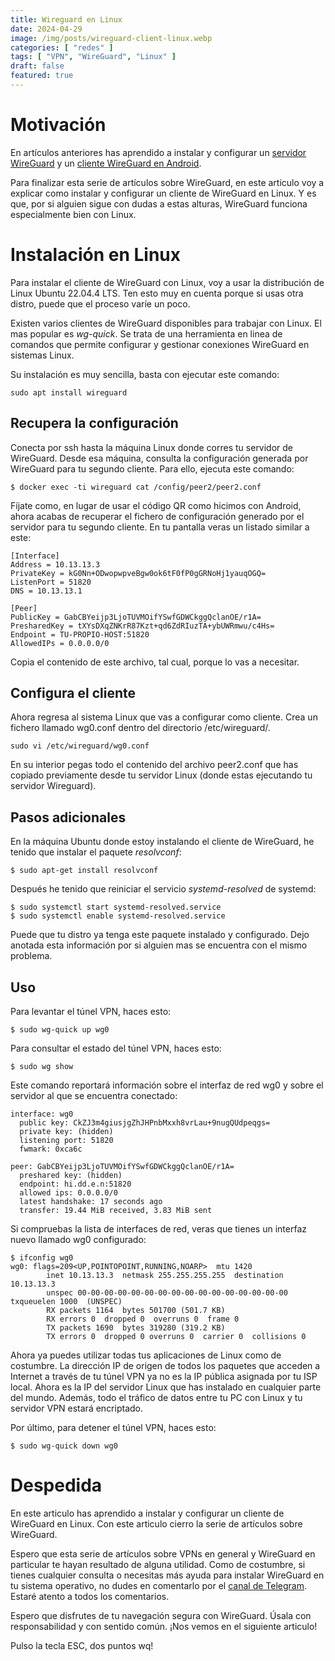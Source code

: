 ```yaml
---
title: Wireguard en Linux
date: 2024-04-29
image: /img/posts/wireguard-client-linux.webp
categories: [ "redes" ]
tags: [ "VPN", "WireGuard", "Linux" ]
draft: false
featured: true
---
```


# Motivación

En artículos anteriores has aprendido a instalar y configurar un [servidor WireGuard](/posts/wireguard-server) y un [cliente WireGuard en Android](/posts/wireguard-client-android).

Para finalizar esta serie de artículos sobre WireGuard, en este articulo voy a explicar como instalar y configurar un cliente de WireGuard en Linux. Y es que, por si alguien sigue con dudas a estas alturas, WireGuard funciona especialmente bien con Linux.

# Instalación en Linux

Para instalar el cliente de WireGuard con Linux, voy a usar la distribución de Linux Ubuntu 22.04.4 LTS. Ten esto muy en cuenta porque si usas otra distro, puede que el proceso varíe un poco.

Existen varios clientes de WireGuard disponibles para trabajar con Linux. El mas popular es *wg-quick*. Se trata de una herramienta en linea de comandos que permite configurar y gestionar conexiones WireGuard en sistemas Linux.

Su instalación es muy sencilla, basta con ejecutar este comando:

```
sudo apt install wireguard
```

## Recupera la configuración

Conecta por ssh hasta la máquina Linux donde corres tu servidor de WireGuard. Desde esa máquina, consulta la configuración generada por WireGuard para tu segundo cliente. Para ello, ejecuta este comando:

```
$ docker exec -ti wireguard cat /config/peer2/peer2.conf
```

Fíjate como, en lugar de usar el código QR como hicimos con Android, ahora acabas de recuperar el fichero de configuración generado por el servidor para tu segundo cliente. En tu pantalla veras un listado similar a este:

```
[Interface]
Address = 10.13.13.3
PrivateKey = kG0Nn+ODwopwpveBgw0ok6tF0fP0gGRNoHj1yauqOGQ=
ListenPort = 51820
DNS = 10.13.13.1

[Peer]
PublicKey = GabCBYeijp3LjoTUVMOifYSwfGDWCkggQclanOE/r1A=
PresharedKey = tXYsDXqZNKrR87Kzt+qd6ZdRIuzTA+ybUWRmwu/c4Hs=
Endpoint = TU-PROPIO-HOST:51820
AllowedIPs = 0.0.0.0/0
```

Copia el contenido de este archivo, tal cual, porque lo vas a necesitar.

## Configura el cliente

Ahora regresa al sistema Linux que vas a configurar como cliente. Crea un fichero llamado wg0.conf dentro del directorio /etc/wireguard/.

```
sudo vi /etc/wireguard/wg0.conf
```

En su interior pegas todo el contenido del archivo peer2.conf que has copiado previamente desde tu servidor Linux (donde estas ejecutando tu servidor Wireguard).

## Pasos adicionales

En la máquina Ubuntu donde estoy instalando el cliente de WireGuard, he tenido que instalar el paquete *resolvconf*:

```
$ sudo apt-get install resolvconf
```

Después he tenido que reiniciar el servicio *systemd-resolved* de systemd:

```
$ sudo systemctl start systemd-resolved.service
$ sudo systemctl enable systemd-resolved.service
```

Puede que tu distro ya tenga este paquete instalado y configurado. Dejo anotada esta información por si alguien mas se encuentra con el mismo problema.

## Uso

Para levantar el túnel VPN, haces esto:

```
$ sudo wg-quick up wg0
```

Para consultar el estado del túnel VPN, haces esto:

```
$ sudo wg show
```

Este comando reportará información sobre el interfaz de red wg0 y sobre el servidor al que se encuentra conectado:

```
interface: wg0
  public key: CkZJ3m4giusjgZhJHPnbMxxh8vrLau+9nugQUdpeqgs=
  private key: (hidden)
  listening port: 51820
  fwmark: 0xca6c

peer: GabCBYeijp3LjoTUVMOifYSwfGDWCkggQclanOE/r1A=
  preshared key: (hidden)
  endpoint: hi.dd.e.n:51820
  allowed ips: 0.0.0.0/0
  latest handshake: 17 seconds ago
  transfer: 19.44 MiB received, 3.83 MiB sent
```

Si compruebas la lista de interfaces de red, veras que tienes un interfaz nuevo llamado wg0 configurado:

```
$ ifconfig wg0
wg0: flags=209<UP,POINTOPOINT,RUNNING,NOARP>  mtu 1420
        inet 10.13.13.3  netmask 255.255.255.255  destination 10.13.13.3
        unspec 00-00-00-00-00-00-00-00-00-00-00-00-00-00-00-00  txqueuelen 1000  (UNSPEC)
        RX packets 1164  bytes 501700 (501.7 KB)
        RX errors 0  dropped 0  overruns 0  frame 0
        TX packets 1690  bytes 319280 (319.2 KB)
        TX errors 0  dropped 0 overruns 0  carrier 0  collisions 0

```

Ahora ya puedes utilizar todas tus aplicaciones de Linux como de costumbre. La dirección IP de origen de todos los paquetes que acceden a Internet a través de tu túnel VPN ya no es la IP pública asignada por tu ISP local. Ahora es la IP del servidor Linux que has instalado en cualquier parte del mundo. Además, todo el tráfico de datos entre tu PC con Linux y tu servidor VPN estará encriptado.

Por último, para detener el túnel VPN, haces esto:

```
$ sudo wg-quick down wg0
```

# Despedida

En este articulo has aprendido a instalar y configurar un cliente de WireGuard en Linux. Con este articulo cierro la serie de artículos sobre WireGuard.

Espero que esta serie de artículos sobre VPNs en general y WireGuard en particular te hayan resultado de alguna utilidad. Como de costumbre, si tienes cualquier consulta o necesitas más ayuda para instalar WireGuard en tu sistema operativo, no dudes en comentarlo por el [canal de Telegram](https://t.me/lateclaescape). Estaré atento a todos los comentarios.

Espero que disfrutes de tu navegación segura con WireGuard. Úsala con responsabilidad y con sentido común. ¡Nos vemos en el siguiente articulo!

Pulso la tecla ESC, dos puntos wq!

